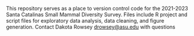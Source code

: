 This repository serves as a place to version control code for the 2021-2023 Santa Catalinas Small Mammal Diversity Survey. Files include R project and script files for exploratory data analysis, data cleaning, and figure generation. Contact Dakota Rowsey drowsey@asu.edu with questions
